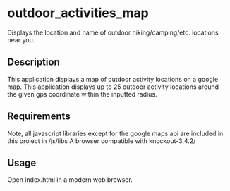 # outdoor_activities_map
Displays the location and name of outdoor hiking/camping/etc. locations near you.

## Description
This application displays a map of outdoor activity locations on a google map. This application displays
up to 25 outdoor activity locations around the given gps coordinate within the inputted radius.

## Requirements

Note, all javascript libraries except for the google maps api are included in this project in /js/libs
A browser compatible with knockout-3.4.2/

## Usage

Open index.html in a modern web browser.